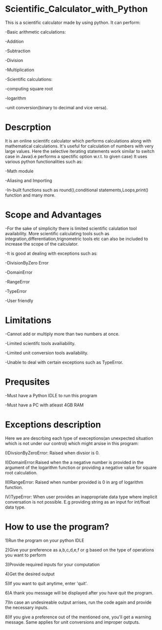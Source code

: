 # Scientific_Calculator_with_Python
This is a scientific calculator made by using python. It can perform:

-Basic arithmetic calculations:

  -Addition
  
  -Subtraction
  
  -Division
  
  -Multiplication
  
-Scientific calculations:

  -computing square root
  
  -logarithm 
  
  -unit conversion(binary to decimal and vice versa).
# Descrption
It is an online scientifc calculator which performs calculations along with mathematical calculations. It's useful for calculation of numbers with very large values. Here the selective iterating statements work similar to switch case in Java(i.e performs a spectific option w.r.t. to given case)
It uses various python functionalities such as:

-Math module

-Aliasing and Importing

-In-built functions such as round(),conditional statements,Loops,print() function and many more.
# Scope and Advantages 
-For the sake of simplicity there is limited scientific calulation tool availability. More scientific calculating tools such as integration,differentiation,trignometric tools etc can also be included to increase the scope of the calculator.

-It is good at dealing with exceptions such as: 

  -DivisionByZero Error
  
  -DomainError 
  
  -RangeError
  
  -TypeError
  
  -User friendly 
# Limitations
-Cannot add or multiply more than two numbers at once.

-Limited scientifc tools availiability.

-Limited unit conversion tools availability.

-Unable to deal with certain exceptions such as TypeError.
# Prequsites
-Must have a Python IDLE to run this program 

-Must have a PC with atleast 4GB RAM
# Exceptions description
Here we are descrbing each type of execeptions(an unexpected situation which is not under our control) which might arsise in this program:

I)DivsionByZeroError: Raised when divsior is 0.

II)DomainError:Raised when the a negative number is provided in the argument of the logarithm function or providing a negative value for square root calculation.

III)RangeError: Raised when number provided is 0 in arg of logarithm function.

IV)TypeError: When user provides an inappropriate data type where implicit conversation is not possible. E.g providing string as an input for int/float data type.
# How to use the program?
1)Run the program on your python IDLE

2)Give your preference as a,b,c,d,e,f or g based on the type of operations you want to perform

3)Provide required inputs for your computation

4)Get the desired output

5)If you want to quit anytime, enter 'quit'. 

6)A thank you message will be displayed after you have quit the program.

7)In case an undesireable output arrises, run the code again and provide the necessary inputs.

8)If you give a preference out of the mentioned one, you'll get a warning message. Same applies for unit conversions and improper outputs.
